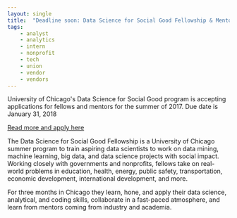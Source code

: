 ```yaml
---
layout: single
title:  "Deadline soon: Data Science for Social Good Fellowship & Mentors"
tags: 
    - analyst
    - analytics
    - intern
    - nonprofit
    - tech
    - union
    - vendor
    - vendors
---
```


University of Chicago's Data Science for Social Good program is accepting applications for fellows and mentors for the summer of 2017. 
Due date is January 31, 2018

[Read more and apply here](https://dssg.uchicago.edu/faq-page/)

The Data Science for Social Good Fellowship is a University of Chicago summer program to train aspiring data scientists to work on data mining, machine learning, big data, and data science projects with social impact. Working closely with governments and nonprofits, fellows take on real-world problems in education, health, energy, public safety, transportation, economic development, international development, and more.

For three months in Chicago they learn, hone, and apply their data science, analytical, and coding skills, collaborate in a fast-paced atmosphere, and learn from mentors coming from industry and academia.
